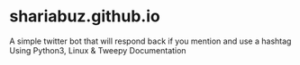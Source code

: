 # shariabuz.github.io

A simple twitter bot that will respond back if you mention and use a hashtag
Using Python3, Linux & Tweepy Documentation
